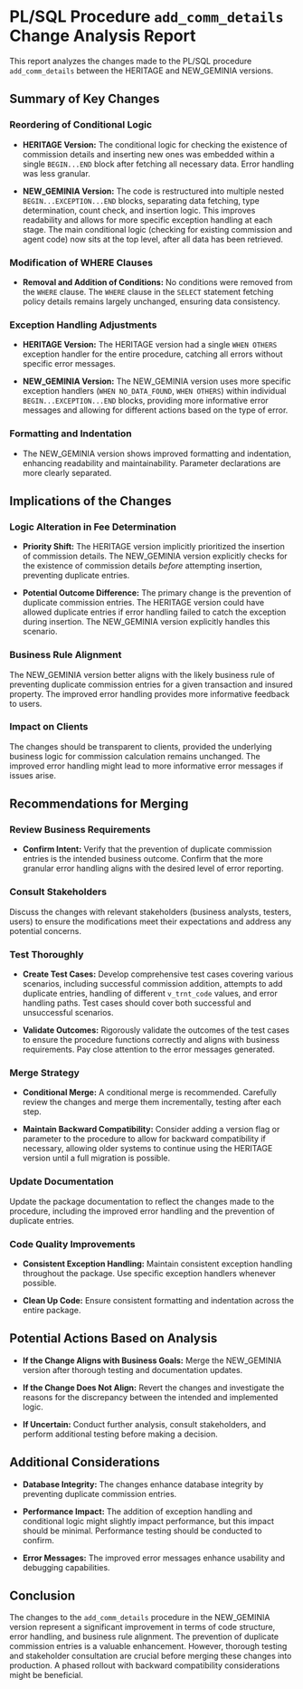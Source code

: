 # PL/SQL Procedure `add_comm_details` Change Analysis Report

This report analyzes the changes made to the PL/SQL procedure `add_comm_details` between the HERITAGE and NEW_GEMINIA versions.

## Summary of Key Changes

### Reordering of Conditional Logic

- **HERITAGE Version:** The conditional logic for checking the existence of commission details and inserting new ones was embedded within a single `BEGIN...END` block after fetching all necessary data.  Error handling was less granular.

- **NEW_GEMINIA Version:** The code is restructured into multiple nested `BEGIN...EXCEPTION...END` blocks, separating data fetching, type determination, count check, and insertion logic. This improves readability and allows for more specific exception handling at each stage.  The main conditional logic (checking for existing commission and agent code) now sits at the top level, after all data has been retrieved.

### Modification of WHERE Clauses

- **Removal and Addition of Conditions:** No conditions were removed from the `WHERE` clause. The `WHERE` clause in the `SELECT` statement fetching policy details remains largely unchanged, ensuring data consistency.

### Exception Handling Adjustments

- **HERITAGE Version:** The HERITAGE version had a single `WHEN OTHERS` exception handler for the entire procedure, catching all errors without specific error messages.

- **NEW_GEMINIA Version:** The NEW_GEMINIA version uses more specific exception handlers (`WHEN NO_DATA_FOUND`, `WHEN OTHERS`) within individual `BEGIN...EXCEPTION...END` blocks, providing more informative error messages and allowing for different actions based on the type of error.

### Formatting and Indentation

- The NEW_GEMINIA version shows improved formatting and indentation, enhancing readability and maintainability.  Parameter declarations are more clearly separated.

## Implications of the Changes

### Logic Alteration in Fee Determination

- **Priority Shift:**  The HERITAGE version implicitly prioritized the insertion of commission details. The NEW_GEMINIA version explicitly checks for the existence of commission details *before* attempting insertion, preventing duplicate entries.

- **Potential Outcome Difference:** The primary change is the prevention of duplicate commission entries. The HERITAGE version could have allowed duplicate entries if error handling failed to catch the exception during insertion. The NEW_GEMINIA version explicitly handles this scenario.

### Business Rule Alignment

The NEW_GEMINIA version better aligns with the likely business rule of preventing duplicate commission entries for a given transaction and insured property.  The improved error handling provides more informative feedback to users.

### Impact on Clients

The changes should be transparent to clients, provided the underlying business logic for commission calculation remains unchanged.  The improved error handling might lead to more informative error messages if issues arise.

## Recommendations for Merging

### Review Business Requirements

- **Confirm Intent:** Verify that the prevention of duplicate commission entries is the intended business outcome.  Confirm that the more granular error handling aligns with the desired level of error reporting.

### Consult Stakeholders

Discuss the changes with relevant stakeholders (business analysts, testers, users) to ensure the modifications meet their expectations and address any potential concerns.

### Test Thoroughly

- **Create Test Cases:** Develop comprehensive test cases covering various scenarios, including successful commission addition, attempts to add duplicate entries, handling of different `v_trnt_code` values, and error handling paths.  Test cases should cover both successful and unsuccessful scenarios.

- **Validate Outcomes:**  Rigorously validate the outcomes of the test cases to ensure the procedure functions correctly and aligns with business requirements.  Pay close attention to the error messages generated.

### Merge Strategy

- **Conditional Merge:**  A conditional merge is recommended.  Carefully review the changes and merge them incrementally, testing after each step.

- **Maintain Backward Compatibility:**  Consider adding a version flag or parameter to the procedure to allow for backward compatibility if necessary, allowing older systems to continue using the HERITAGE version until a full migration is possible.

### Update Documentation

Update the package documentation to reflect the changes made to the procedure, including the improved error handling and the prevention of duplicate entries.

### Code Quality Improvements

- **Consistent Exception Handling:**  Maintain consistent exception handling throughout the package.  Use specific exception handlers whenever possible.

- **Clean Up Code:**  Ensure consistent formatting and indentation across the entire package.

## Potential Actions Based on Analysis

- **If the Change Aligns with Business Goals:** Merge the NEW_GEMINIA version after thorough testing and documentation updates.

- **If the Change Does Not Align:** Revert the changes and investigate the reasons for the discrepancy between the intended and implemented logic.

- **If Uncertain:** Conduct further analysis, consult stakeholders, and perform additional testing before making a decision.

## Additional Considerations

- **Database Integrity:** The changes enhance database integrity by preventing duplicate commission entries.

- **Performance Impact:** The addition of exception handling and conditional logic might slightly impact performance, but this impact should be minimal.  Performance testing should be conducted to confirm.

- **Error Messages:** The improved error messages enhance usability and debugging capabilities.

## Conclusion

The changes to the `add_comm_details` procedure in the NEW_GEMINIA version represent a significant improvement in terms of code structure, error handling, and business rule alignment.  The prevention of duplicate commission entries is a valuable enhancement.  However, thorough testing and stakeholder consultation are crucial before merging these changes into production.  A phased rollout with backward compatibility considerations might be beneficial.
